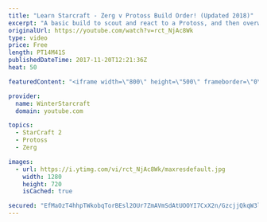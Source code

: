 ```yaml
---
title: "Learn Starcraft - Zerg v Protoss Build Order! (Updated 2018)"
excerpt: "A basic build to scout and react to a Protoss, and then overwhelm them with the swarm! Meant for lower level players looking for direction, not higher level looking for the dankest meta. -- Watch live at https://www.twitch.tv/wintergaming"
originalUrl: https://youtube.com/watch?v=rct_NjAc8Wk
type: video
price: Free
length: PT14M41S
publishedDateTime: 2017-11-20T12:21:36Z
heat: 50

featuredContent: "<iframe width=\"800\" height=\"500\" frameborder=\"0\" src=\"https://www.youtube.com/embed/rct_NjAc8Wk\" allow=\"accelerometer; autoplay; encrypted-media; gyroscope; picture-in-picture\" allowfullscreen></iframe>"

provider:
  name: WinterStarcraft
  domain: youtube.com

topics:
  - StarCraft 2
  - Protoss
  - Zerg

images:
  - url: https://i.ytimg.com/vi/rct_NjAc8Wk/maxresdefault.jpg
    width: 1280
    height: 720
    isCached: true

secured: "EfMaOzT4hhpTWkobqTorBEsl2OUr7ZmAVmSdAtUOOYI7CxX2n/GzcjjQkqW3l/0J7C126+I7QuziKGk5i5eijTppxYFB0FplXKtL21E+PFaQzZmmqCMgevC+wntVAM0dBLmYf2vgfu6V5z9foeqJZiEOoWEkkpCBdjLBrt/i7jKY3vJYaitUH0A8yNU8k2yHxJyuLX5NxCPDvRJ4cJyoHo3/vY26JCuErwD/zwEB3vMnFlfKEP0rKBN0hRrBQT07K6UiB1jATSufHqUitigMsp9IMj9xZIo7uFSk1YTtRxrdyYDN2123EReBQEjpkq0VBEP+86JjuvD5V/erQbJKmLfPwqzOmin21fHYwL9iEEDGMKIN9S1bvxjA0x2SNADt/OzGmn8ndZdvefC7fA+stwZX3MIiaRAwe+5qo5RNaK0=;P7Hnnbx4uZjmSLNNUoqVxw=="
---
```


